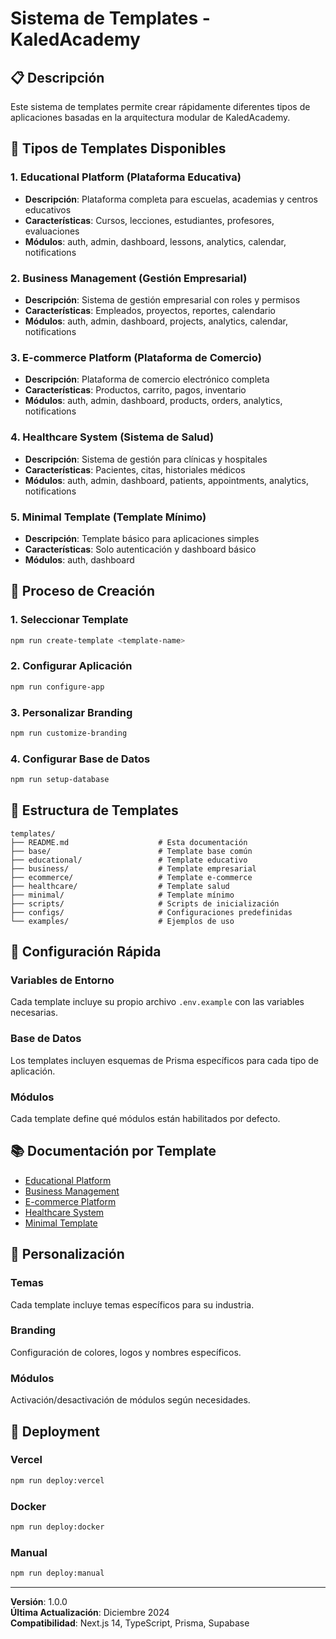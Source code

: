 # Sistema de Templates - KaledAcademy

## 📋 Descripción

Este sistema de templates permite crear rápidamente diferentes tipos de aplicaciones basadas en la arquitectura modular de KaledAcademy.

## 🎯 Tipos de Templates Disponibles

### 1. **Educational Platform** (Plataforma Educativa)
- **Descripción**: Plataforma completa para escuelas, academias y centros educativos
- **Características**: Cursos, lecciones, estudiantes, profesores, evaluaciones
- **Módulos**: auth, admin, dashboard, lessons, analytics, calendar, notifications

### 2. **Business Management** (Gestión Empresarial)
- **Descripción**: Sistema de gestión empresarial con roles y permisos
- **Características**: Empleados, proyectos, reportes, calendario
- **Módulos**: auth, admin, dashboard, projects, analytics, calendar, notifications

### 3. **E-commerce Platform** (Plataforma de Comercio)
- **Descripción**: Plataforma de comercio electrónico completa
- **Características**: Productos, carrito, pagos, inventario
- **Módulos**: auth, admin, dashboard, products, orders, analytics, notifications

### 4. **Healthcare System** (Sistema de Salud)
- **Descripción**: Sistema de gestión para clínicas y hospitales
- **Características**: Pacientes, citas, historiales médicos
- **Módulos**: auth, admin, dashboard, patients, appointments, analytics, notifications

### 5. **Minimal Template** (Template Mínimo)
- **Descripción**: Template básico para aplicaciones simples
- **Características**: Solo autenticación y dashboard básico
- **Módulos**: auth, dashboard

## 🚀 Proceso de Creación

### 1. Seleccionar Template
```bash
npm run create-template <template-name>
```

### 2. Configurar Aplicación
```bash
npm run configure-app
```

### 3. Personalizar Branding
```bash
npm run customize-branding
```

### 4. Configurar Base de Datos
```bash
npm run setup-database
```

## 📁 Estructura de Templates

```
templates/
├── README.md                    # Esta documentación
├── base/                        # Template base común
├── educational/                 # Template educativo
├── business/                    # Template empresarial
├── ecommerce/                   # Template e-commerce
├── healthcare/                  # Template salud
├── minimal/                     # Template mínimo
├── scripts/                     # Scripts de inicialización
├── configs/                     # Configuraciones predefinidas
└── examples/                    # Ejemplos de uso
```

## 🔧 Configuración Rápida

### Variables de Entorno
Cada template incluye su propio archivo `.env.example` con las variables necesarias.

### Base de Datos
Los templates incluyen esquemas de Prisma específicos para cada tipo de aplicación.

### Módulos
Cada template define qué módulos están habilitados por defecto.

## 📚 Documentación por Template

- [Educational Platform](./educational/README.md)
- [Business Management](./business/README.md)
- [E-commerce Platform](./ecommerce/README.md)
- [Healthcare System](./healthcare/README.md)
- [Minimal Template](./minimal/README.md)

## 🎨 Personalización

### Temas
Cada template incluye temas específicos para su industria.

### Branding
Configuración de colores, logos y nombres específicos.

### Módulos
Activación/desactivación de módulos según necesidades.

## 🚀 Deployment

### Vercel
```bash
npm run deploy:vercel
```

### Docker
```bash
npm run deploy:docker
```

### Manual
```bash
npm run deploy:manual
```

---

**Versión**: 1.0.0  
**Última Actualización**: Diciembre 2024  
**Compatibilidad**: Next.js 14, TypeScript, Prisma, Supabase
